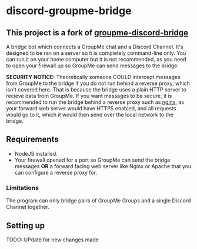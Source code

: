 # discord-groupme-bridge

## This project is a fork of [groupme-discord-bridge](https://github.com/alejzeis/groupme-discord-bridge) 

A bridge bot which connects a GroupMe chat and a Discord Channel. It's designed to be ran on a server so it is completely command-line only. You can run it on your home computer but it is not recommended, as you need to open your firewall up so GroupMe can send messages to the bridge.

**SECURITY NOTICE:** Theoretically someone COULD intercept messages from GroupMe to the bridge if you do not run behind a reverse proxy, which isn't covered here. That is because the bridge uses a plain HTTP server to recieve data from GroupMe. If you want messages to be secure, it is recommended to run the bridge behind a reverse proxy such as [nginx](https://www.nginx.com/), as your forward web server would have HTTPS enabled, and all requests would go to it, which it would then send over the local network to the bridge.

## Requirements
- NodeJS installed.
- Your firewall opened for a port so GroupMe can send the bridge messages **OR** a forward facing web server like Nginx or Apache that you can configure a reverse proxy for.

### Limitations
The program can only bridge pairs of GroupMe Groups and a single Discord Channel together. 

## Setting up
TODO: UPdate for new changes made